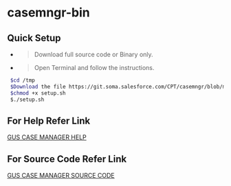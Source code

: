 # casemngr-bin

## Quick Setup

* >Download full source code or Binary only.
* >Open Terminal and follow the instructions.
```bash
 $cd /tmp
 $Download the file https://git.soma.salesforce.com/CPT/casemngr/blob/master/setup.sh
 $chmod +x setup.sh
 $./setup.sh
```

## For Help Refer Link

[GUS CASE MANAGER HELP](https://git.soma.salesforce.com/CPT/casemngr/blob/master/README.md)

## For Source Code Refer Link

[GUS CASE MANAGER SOURCE CODE](https://git.soma.salesforce.com/CPT/casemngr)